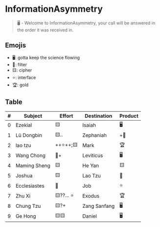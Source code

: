 # InformationAsymmetry
> 🖥️ - Welcome to InformationAsymmetry, your call will be answered in the order it was received in.

## Emojis
* 🖥️: gotta keep the science flowing
* 🌙: filter 
* 🟨: cipher
* ⭐: interface
* 🏆: gold 

## Table
| # | Subject | Effort | Destination | Product |
| ----- | ----- | ------ | ------ | ----- |
| 0 | Ezekial | 🟨 | Isaiah | 🖥️ | 
| 1 | Lü Dongbin | 🟨.. | Zephaniah | +🌙 |
| 2 | lao tzu | ++⭐++;🟨 | Mark | 🏆 |
| 3 | Wang Chong | 🌙+ | Leviticus | 🖥️ |
| 4 | Maming Sheng | 🟨 | He Yan | 🟨 |
| 5 | Joshua | 🟨 | Lao Tzu | 🌙 |
| 6 | Ecclesiastes | 🌙 | Job | ⭐ |
| 7 | Zhu Xi | 🟨??... ⭐ | Exodus | 🏆 |
| 8 | Chung Tzu | 🟨?+ | Zang Sanfang | 🖥️ |
| 9 | Ge Hong | 🟨🟨 | Daniel | 🖥️ |
